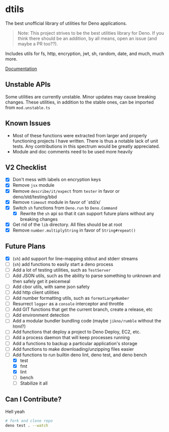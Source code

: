# dtils

The best unofficial library of utilities for Deno applications.

> Note: This project strives to be the best utilities library for Deno. If you think there should be an addition, by all means, open an
> issue (and maybe a PR too??).

Includes utils for fs, http, encryption, jwt, sh, random, date, and much, much more.

[Documentation](https://deno.land/x/dtils/mod.ts)

## Unstable APIs

Some utilities are currently unstable. Minor updates may cause breaking changes. These utilities, in addition to the stable ones, can be
imported from `mod.unstable.ts`

## Known Issues

- Most of these functions were extracted from larger and properly functioning projects I have written. There is thus a notable lack of unit
  tests. Any contributions in this spectrum would be greatly appreciated.
- Module and doc comments need to be used more heavily

## V2 Checklist

- [x] Don't mess with labels on encryption keys
- [x] Remove `jsx` module
- [x] Remove `describe/it/expect` from `tester` in favor or deno/std/testing/bbd
- [x] Remove `timeout` module in favor of `std/x/
- [x] Switch `sh` functions from `Deno.run` to `Deno.Command`
  - [x] Rewrite the `sh` api so that it can support future plans without any breaking changes
- [x] Get rid of the `lib` directory. All files should be at root
- [x] Remove `number.multiplyString` in favor of `String#repeat()`

## Future Plans

- [x] (`sh`) add support for line-mapping stdout and stderr streams
- [ ] (`sh`) add functions to easily start a deno process
- [ ] Add a lot of testing utilities, such as `TestServer`
- [ ] Add JSON utils, such as the ability to parse something to unknown and then safely get it peicemeal
- [ ] Add cbor utils, with same json safety
- [ ] Add http client utilities
- [ ] Add number formatting utils, such as `formatLargeNumber`
- [ ] Resurrect `logger` as a `console` interceptor and throttle
- [ ] Add GIT functions that get the current branch, create a release, etc
- [ ] Add environment detection
- [ ] Add a modular bundler bundling code (maybe `jikno/rumble` without the html?)
- [ ] Add functions that deploy a project to Deno Deploy, EC2, etc.
- [ ] Add a process daemon that will keep processes running
- [ ] Add a functions to backup a particular application's storage
- [ ] Add functions to make downloading/unzipping files easier
- [ ] Add functions to run builtin deno lint, deno test, and deno bench
  - [x] test
  - [x] fmt
  - [x] lint
  - [ ] bench
  - [ ] Stabilize it all

## Can I Contribute?

Hell yeah

```sh
# fork and clone repo
deno test . --watch
```
